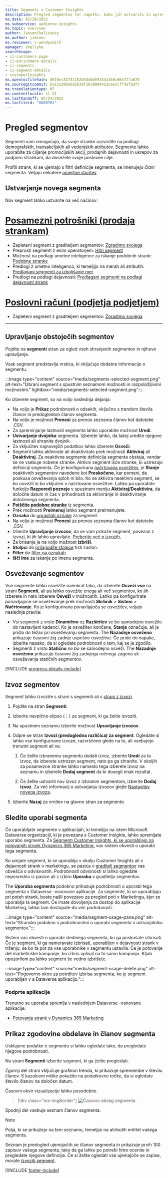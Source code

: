 ```yaml
---
title: Segmenti v Customer Insights
description: Pregled segmentov ter napotki, kako jih ustvariti in upravljati.
ms.date: 05/20/2022
ms.subservice: audience-insights
ms.topic: overview
author: JimsonChalissery
ms.author: jimsonc
ms.reviewer: v-wendysmith
manager: shellyha
searchScope:
- ci-customers-page
- ci-enrichment-details
- ci-segments
- ci-segment-details
- customerInsights
ms.openlocfilehash: d616ec8273115203dddb59334a348c66e72fa678
ms.sourcegitcommit: b515120bebd2638f2639004422cee3cff42fbdf7
ms.translationtype: MT
ms.contentlocale: sl-SI
ms.lasthandoff: 05/24/2022
ms.locfileid: "8800762"
---
```

# <a name="segments-overview"></a>Pregled segmentov

Segmenti vam omogočajo, da svoje stranke razvrstite na podlagi demografskih, transakcijskih ali vedenjskih atributov. Segmente lahko uporabite za ciljanje promocijskih akcij, prodajnih dejavnosti in ukrepov za podporo strankam, da dosežete svoje poslovne cilje.

Profili strank, ki se ujemajo s filtri definicije segmenta, se imenujejo *člani* segmenta. Veljajo nekatere [omejitve storitev](/dynamics365/customer-insights/service-limits).

## <a name="create-a-new-segment"></a>Ustvarjanje novega segmenta

Nov segment lahko ustvarite na več načinov: 

# <a name="individual-consumers-b-to-c"></a>[Posamezni potrošniki (prodaja strankam)](#tab/b2c)

- Zapleteni segment z graditeljem segmentov: [Zgradimo svojega](segment-builder.md#create-a-new-segment) 
- Preprosti segmenti z enim operatorjem: [Hitri segment](segment-builder.md#quick-segments) 
- Možnost na podlagi umetne inteligence za iskanje podobnih strank: [Podobne stranke](find-similar-customer-segments.md) 
- Predlogi z umetno inteligenco, ki temeljijo na merah ali atributih: [Predlagani segmenti za izboljšanje mer](suggested-segments.md) 
- Predlogi na podlagi dejavnosti: [Predlagani segmenti na podlagi dejavnosti strank](suggested-segments-activity.md) 

# <a name="business-accounts-b-to-b"></a>[Poslovni računi (podjetja podjetjem)](#tab/b2b)

- Zapleteni segment z graditeljem segmentov: [Zgradimo svojega](segment-builder.md#create-a-new-segment)

---

## <a name="manage-existing-segments"></a>Upravljanje obstoječih segmentov

Pojdite na **segmenti** stran za ogled vseh shranjenih segmentov in njihovo upravljanje.

Vsak segment predstavlja vrstica, ki vključuje dodatne informacije o segmentu.

:::image type="content" source="media/segments-selected-segment.png" alt-text="Izbrani segment s spustnim seznamom možnosti in razpoložljivimi možnostmi." lightbox="media/segments-selected-segment.png":::

Ko izberete segment, so na voljo naslednja dejanja:

- Na voljo je **Prikaz** podrobnosti o odsekih, vključno s trendom števila članov in predogledom članov segmenta.
- Na voljo je možnost **Prenesi** za prenos seznama članov kot datoteke .CSV.
- Za spreminjanje lastnosti segmenta lahko uporabite možnost **Uredi**.
- **Ustvarjanje dvojnika** segmenta. Izberete lahko, da takoj uredite njegove lastnosti ali shranite dvojnik.
- Za vključitev najnovejših podatkov lahko izberete **Osveži**.
- Segment lahko aktivirate ali deaktivirate prek možnosti **Aktiviraj** ali **Deaktiviraj**. Za neaktivne segmente definicija segmenta obstaja, vendar še ne vsebuje nobene stranke. Aktivni segment išče stranke, ki ustrezajo definiciji segmenta. Če je konfigurirana [načrtovana osvežitev](system.md#schedule-tab), je **Stanje** neaktivnih segmentov navedeno kot **Preskočeno**, kar pomeni, da poskusa osveževanja sploh ni bilo. Ko se aktivira neaktivni segment, se bo osvežil in bo vključen v načrtovane osvežitve.
  Lahko pa uporabite funkcijo **Razporedi pozneje** v spustnem meniju **Aktiviraj/Deaktivira**, da določite datum in čas v prihodnosti za aktiviranje in deaktiviranje določenega segmenta.
- **[Poiščite podobne stranke](find-similar-customer-segments.md)** iz segmenta.
- Prek možnosti **Preimenuj** lahko segment preimenujete.
- **Oznaka** do [upravljati oznake](work-with-tags-columns.md#manage-tags) za segment.
- Na voljo je možnost **Prenesi** za prenos seznama članov kot datoteke .CSV.
- Izberite **Upravljanje izvozov**, da se vam prikaže segment, povezan z izvozi, ki jih lahko upravljate. [Preberite več o izvozih.](export-destinations.md)
- Za brisanje je na voljo možnost **Izbriši**.
- **Stolpci** do [prilagodite stolpce](work-with-tags-columns.md#customize-columns) tisti zaslon.
- **Filter** do [filter na oznakah](work-with-tags-columns.md#filter-on-tags).
- **Išči ime** za iskanje po imenu segmenta.

## <a name="refresh-segments"></a>Osveževanje segmentov

Vse segmente lahko osvežite naenkrat tako, da izberete **Osveži vse** na strani **Segmenti**, ali pa lahko osvežite enega ali več segmentov, ko jih izberete in nato izberete **Osveži** v možnostih. Lahko pa konfigurirate ponavljajoče se osveževanje prek možnosti **Skrbnik** > **Sistem** > **Načrtovanje**. Ko je konfigurirana ponavljajoča se osvežitev, veljajo naslednja pravila:

- Vsi segmenti z vrsto **Dinamično** oz **Razširitev** se bo samodejno osvežilo ob nastavljeni kadenci. Ko je osvežitev končana, **Stanje** označuje, ali je prišlo do težav pri osveževanju segmenta. The **Nazadnje osveženo** prikazuje časovni žig zadnje uspešne osvežitve. Če pride do napake, izberite napako, da si ogledate podrobnosti o tem, kaj se je zgodilo.
- Segmenti z vrsto **Statično** *ne bo* se samodejno osveži. The **Nazadnje osveženo** prikazuje časovni žig zadnjega ročnega zagona ali osveževanja statičnih segmentov.

[!INCLUDE [progress-details-include](includes/progress-details-pane.md)]

## <a name="export-segments"></a>Izvoz segmentov

Segment lahko izvozite s strani s segmenti ali s [strani z izvozi](export-destinations.md). 

1. Pojdite na stran **Segmenti**.

1. Izberite navpično elipso (&vellip;) za segment, ki ga želite izvoziti.

1. Na spustnem seznamu izberite možnost **Upravljanje izvozov**.

1. Odpre se stran **Izvozi (predogledna različica) za segment**. Ogledate si lahko vse konfigurirane izvoze, razvrščene glede na to, ali vsebujejo trenutni segment ali ne.

   1. Če želite izbranemu segmentu dodati izvoz, izberite **Uredi** za ta izvoz, da izberete ustrezen segment, nato pa ga shranite. V okoljih za posamezne stranke lahko namesto tega izberete izvoz na seznamu in izberete **Dodaj segment** da bi dosegli enak rezultat.

   1. Če želite ustvariti nov izvoz z izbranim segmentom, izberite **Dodaj izvoz**. Za več informacij o ustvarjanju izvozov glejte [Nastavitev novega izvoza](export-destinations.md#set-up-a-new-export).

1. Izberite **Nazaj** za vrnitev na glavno stran za segmente.

## <a name="track-usage-of-a-segment"></a>Sledite uporabi segmenta

Če uporabljate segmente v aplikacijah, ki temeljijo na istem Microsoft Dataverse organizaciji, ki je povezana s Customer Insights, lahko spremljate uporabo segmenta. Za [Segmenti Customer Insights, ki se uporabljajo na potovanjih strank Dynamics 365 Marketing](/dynamics365/marketing/real-time-marketing-ci-profile), vas sistem obvesti o uporabi tega segmenta.

Ko urejate segment, ki se uporablja v okolju Customer Insights ali v dejavnosti strank v marketingu, se pasica v [graditelj segmentov](segment-builder.md) vas obvešča o odvisnostih. Podrobnosti odvisnosti si lahko ogledate neposredno iz pasice ali z izbiro **Uporaba** v graditelju segmentov.

The **Uporaba segmenta** podokno prikazuje podrobnosti o uporabi tega segmenta v Dataverse -osnovane aplikacije. Za segmente, ki se uporabljajo pri poteh strank, boste našli povezavo za pregled poti v Marketingu, kjer se uporablja ta segment. Če imate dovoljenja za dostop do aplikacije Marketing, lahko tam dostopate do več podrobnosti.

:::image type="content" source="media/segment-usage-pane.png" alt-text="Stransko podokno s podrobnostmi o uporabi segmenta v ustvarjalniku segmentov.":::

Sistem vas obvesti o uporabi sledinega segmenta, ko ga poskušate izbrisati. Če je segment, ki ga nameravate izbrisati, uporabljen v dejavnosti strank v trženju, se bo ta pot za vse uporabnike v segmentu ustavila. Če je potovanje del marketinške kampanje, bo izbris vplival na to samo kampanjo. Kljub opozorilom pa lahko segment še vedno izbrišete.

:::image type="content" source="media/segment-usage-delete.png" alt-text="Pogovorno okno za potrditev izbrisa segmenta, ko je segment uporabljen v a Dataverse aplikacijo.":::

### <a name="supported-apps"></a>Podprte aplikacije

Trenutno se uporaba spremlja v naslednjem Dataverse -osnovane aplikacije:

- [Potovanja strank v Dynamics 365 Marketing](/dynamics365/marketing/real-time-marketing-ci-profile)

## <a name="view-processing-history-and-segment-members"></a>Prikaz zgodovine obdelave in članov segmenta

Usklajene podatke o segmentu si lahko ogledate tako, da pregledate njegove podrobnosti.

Na strani **Segmenti** izberite segment, ki ga želite pregledati.

Zgornji del strani vključuje grafikon trenda, ki prikazuje spremembe v številu članov. S kazalcem miške pokažite na podatkovne točke, da si ogledate število članov na določen datum.

Časovni okvir vizualizacije lahko posodobite.

> [!div class="mx-imgBorder"]
> ![Časovni obseg segmenta.](media/segment-time-range.png "Časovni obseg segmenta")

Spodnji del vsebuje seznam članov segmenta.

> [!NOTE]
> Polja, ki se prikažejo na tem seznamu, temeljijo na atributih entitet vašega segmenta.
>
>Seznam je predogled ujemajočih se članov segmenta in prikazuje prvih 100 zapisov vašega segmenta, tako da ga lahko po potrebi hitro ocenite in pregledate njegove definicije. Če si želite ogledati vse ujemajoče se zapise, morate [izvoziti segment](export-destinations.md).

[!INCLUDE [footer-include](includes/footer-banner.md)]
